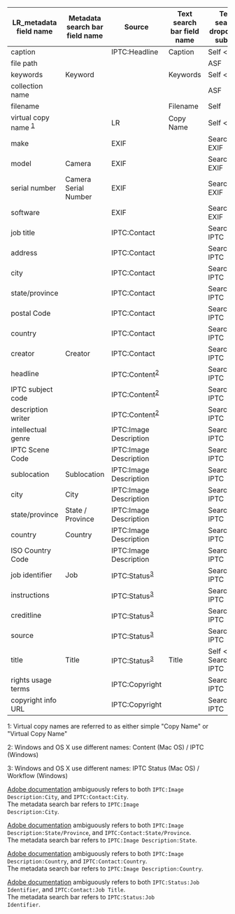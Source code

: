 
|LR_metadata field name| Metadata search bar field name | Source | Text search bar field name | Text search dropdown subset | Smart collection field name|
|---|---|---|---|---|---|
|caption||IPTC:Headline|Caption|Self < ASF|Caption|
|file path||||ASF|~Folder|
|keywords|Keyword||Keywords|Self < ASF|?|
|collection name||||ASF|?|
|filename|||Filename|Self|?|
|virtual copy name <sup>[1](#myfootnote1)</sup>||LR|Copy Name|Self < ASF|Copy Name|
|make||EXIF||Searchable EXIF|?|
|model|Camera|EXIF||Searchable EXIF|?|
|serial number|Camera Serial Number|EXIF||Searchable EXIF|?|
|software||EXIF||Searchable EXIF|?|
|job title||IPTC:Contact||Searchable IPTC|?|
|address||IPTC:Contact||Searchable IPTC|?|
|city||IPTC:Contact||Searchable IPTC|?|
|state/province||IPTC:Contact||Searchable IPTC|?|
|postal Code||IPTC:Contact||Searchable IPTC|?|
|country||IPTC:Contact||Searchable IPTC|?|
|creator|Creator|IPTC:Contact||Searchable IPTC|?|
|headline||IPTC:Content<sup>[2](#myfootnote2)</sup>||Searchable IPTC|?|
|IPTC subject code||IPTC:Content<sup>[2](#myfootnote2)</sup>||Searchable IPTC|?|
|description writer||IPTC:Content<sup>[2](#myfootnote2)</sup>||Searchable IPTC|?|
|intellectual genre||IPTC:Image Description||Searchable IPTC|?|
|IPTC Scene Code||IPTC:Image Description||Searchable IPTC|?|
|sublocation|Sublocation|IPTC:Image Description||Searchable IPTC|?|
|city|City|IPTC:Image Description||Searchable IPTC|?|
|state/province|State / Province|IPTC:Image Description||Searchable IPTC|?|
|country|Country|IPTC:Image Description||Searchable IPTC|?|
|ISO Country Code||IPTC:Image Description||Searchable IPTC|?|
|job identifier|Job|IPTC:Status<sup>[3](#myfootnote3)</sup>||Searchable IPTC|?|
|instructions||IPTC:Status<sup>[3](#myfootnote3)</sup>||Searchable IPTC|?|
|creditline||IPTC:Status<sup>[3](#myfootnote3)</sup>||Searchable IPTC|?|
|source||IPTC:Status<sup>[3](#myfootnote3)</sup>||Searchable IPTC|?|
|title|Title|IPTC:Status<sup>[3](#myfootnote3)</sup>|Title|Self < SM, Searchable IPTC|Title|
|rights usage terms||IPTC:Copyright||Searchable IPTC|?|
|copyright info URL||IPTC:Copyright||Searchable IPTC|?|

<a name="myfootnote1">1</a>: Virtual copy names are referred to as either simple "Copy Name" or "Virtual Copy Name"

<a name="myfootnote2">2</a>: Windows and OS X use different names: Content (Mac OS) / IPTC (Windows)

<a name="myfootnote3">3</a>: Windows and OS X use different names: IPTC Status (Mac OS) / Workflow (Windows)

<a href="https://helpx.adobe.com/lightroom/help/finding-photos-catalog.html">Adobe documentation</a> ambiguously refers to both <code>IPTC:Image Description:City</code>, and <code>IPTC:Contact:City</code>.<br/>The metadata search bar refers to <code>IPTC:Image Description:City</code>.

<a href="https://helpx.adobe.com/lightroom/help/finding-photos-catalog.html">Adobe documentation</a> ambiguously refers to both <code>IPTC:Image Description:State/Province</code>, and <code>IPTC:Contact:State/Province</code>. <br/>The metadata search bar refers to <code>IPTC:Image Description:State</code>.

<a href="https://helpx.adobe.com/lightroom/help/finding-photos-catalog.html">Adobe documentation</a> ambiguously refers to both <code>IPTC:Image Description:Country</code>, and <code>IPTC:Contact:Country</code>.<br/>The metadata search bar refers to <code>IPTC:Image Description:Country</code>.

<a href="https://helpx.adobe.com/lightroom/help/finding-photos-catalog.html">Adobe documentation</a> ambiguously refers to both <code>IPTC:Status:Job Identifier</code>, and <code>IPTC:Contact:Job Title</code>.<br/>The metadata search bar refers to <code>IPTC:Status:Job Identifier</code>.
